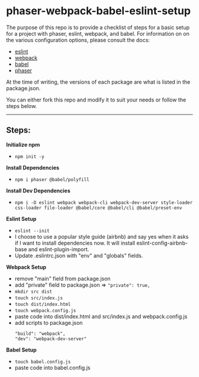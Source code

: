 # phaser-webpack-babel-eslint-setup

The purpose of this repo is to provide a checklist of steps for a basic setup for a project with phaser, eslint, webpack, and babel. For information on on the various configuration options, please consult the docs:
- [eslint](https://eslint.org/)
- [webpack](https://webpack.js.org/)
- [babel](https://babeljs.io/)
- [phaser](https://phaser.io/)

At the time of writing, the versions of each package are what is listed in the package.json.

You can either fork this repo and modify it to suit your needs or follow the steps below.

___
## **Steps:**

**Initialize npm**

- `npm init -y`

**Install Dependencies**

- `npm i phaser @babel/polyfill`

**Install Dev Dependencies**

- `npm i -D eslint webpack webpack-cli webpack-dev-server style-loader css-loader file-loader @babel/core @babel/cli @babel/preset-env`


**Eslint Setup**

- `eslint --init`
- I choose to use a popular style guide (airbnb) and say yes when it asks if I want to install dependencies now. It will install eslint-config-airbnb-base and eslint-plugin-import.
- Update .eslintrc.json with "env" and "globals" fields.

**Webpack Setup**

- remove "main" field from package.json
- add "private" field to package.json => `"private": true,`
- `mkdir src dist`
- `touch src/index.js`
- `touch dist/index.html`
- `touch webpack.config.js`
- paste code into dist/index.html and src/index.js and webpack.config.js
- add scripts to package.json
  ```
  "build": "webpack",
  "dev": "webpack-dev-server"
  ```

**Babel Setup**

- `touch babel.config.js`
- paste code into babel.config.js